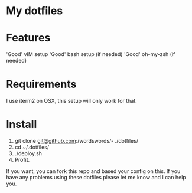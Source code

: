# My dotfiles

# Features

  'Good' vIM setup
  'Good' bash setup (if needed)
  'Good' oh-my-zsh (if needed)

# Requirements

I use iterm2 on OSX, this setup will only work for that.

# Install

1. git clone git@github.com:/wordswords/- ./dotfiles/
2. cd ~/.dotfiles/
3. ./deploy.sh
4. Profit.

If you want, you can fork this repo and based your config on this. If you have any problems using these dotfiles please let me know and I can help you.


